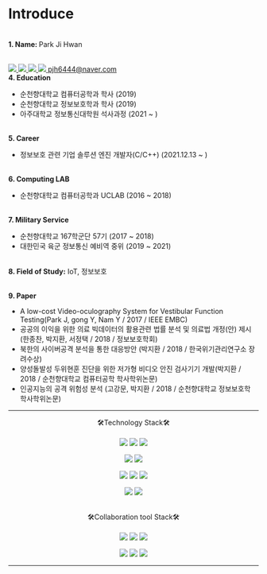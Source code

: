 <!---
![img](https://user-images.githubusercontent.com/38850652/150465280-b7dffa39-78ed-4ae0-ab19-349a6d7e5eed.jpg)
--->
<h1>Introduce</h1>


<br><b>1. Name: </b>Park Ji Hwan<br>

<br> <a href="https://developerjaypark.tistory.com/" target='_blank'><img src="https://img.shields.io/badge/Blog-FF5722?style=for-the-badge&logo=blogger&logoColor=white"> </a><a href="https://github.com/greatPark96" target='_blank'><img src="https://img.shields.io/badge/Github-181717?style=for-the-badge&logo=github&logoColor=white"> </a> <a href="mailto:park_jh6444@naver.com" target='_blank'><img src="https://img.shields.io/badge/EMAIL-EA4335?style=for-the-badge&logo=gmail&logoColor=white"> </a> <a href="@pjh6444" target='_blank'><img src="https://img.shields.io/badge/kakao-FFCD00?style=for-the-badge&logo=kakaotalk&logoColor=white"> </a>
pjh6444@naver.com
<br><b>4. Education</b>
- 순천향대학교 컴퓨터공학과 학사 (2019)
- 순천향대학교 정보보호학과 학사 (2019)
- 아주대학교 정보통신대학원 석사과정 (2021 ~ )<br>

<br><b>5. Career</b>
- 정보보호 관련 기업 솔루션 엔진 개발자(C/C++) (2021.12.13 ~ )

<br><b>6. Computing LAB</b>
- 순천향대학교 컴퓨터공학과 UCLAB (2016 ~ 2018)

<br><b>7. Military Service</b>
- 순천향대학교 167학군단 57기 (2017 ~ 2018)
- 대한민국 육군 정보통신 예비역 중위 (2019 ~ 2021)

<br><b>8. Field of Study:</b> IoT, 정보보호

<br><b>9. Paper</b>
- A low-cost Video-oculography System for Vestibular Function Testing(Park J, gong Y, Nam Y / 2017 / IEEE EMBC)
- 공공의 이익을 위한 의료 빅데이터의 활용관련 법률 분석 및 의료법 개정(안) 제시 (한종찬, 박지환, 서정택 / 2018 / 정보보호학회)
- 북한의 사이버공격 분석을 통한 대응방안 (박지환 / 2018 / 한국위기관리연구소 장려수상)
- 양성돌발성 두위현훈 진단을 위한 저가형 비디오 안진 검사기기 개발(박지환 / 2018 / 순천향대학교 컴퓨터공학 학사학위논문)
- 인공지능의 공격 위험성 분석 (고강문, 박지환 / 2018 / 순천향대학교 정보보호학 학사학위논문)

<!---
<a href="버튼을 눌렀을 때 이동할 링크" target="_blank"><img src="https://img.shields.io/badge/뱃지레이블-배경색?style=뱃지모양&logo=로고&logoColor=A8B9CC"/></a>
--->
<hr/>
<div align="center">
🛠Technology Stack🛠
</br></br>
<img src="https://img.shields.io/badge/C-00599C?style=for-the-badge&logo=c%2B%2B&logoColor=white"> <img src="https://img.shields.io/badge/C++-00599C?style=for-the-badge&logo=c%2B%2B&logoColor=white"> <img src="https://img.shields.io/badge/Python-3776AB?style=for-the-badge&logo=python&logoColor=white"> 

<img src="https://img.shields.io/badge/html5-E34F26?style=for-the-badge&logo=html5&logoColor=white"> <img src="https://img.shields.io/badge/php-777BB4?style=for-the-badge&logo=php&logoColor=white">

<img src="https://img.shields.io/badge/Linux OS-FCC624?style=for-the-badge&logo=linux&logoColor=white"> <img src="https://img.shields.io/badge/Windows OS-0078D6?style=for-the-badge&logo=windows&logoColor=white"> <img src="https://img.shields.io/badge/Mac OS-000000?style=for-the-badge&logo=macos&logoColor=white">
 
 
<img src="https://img.shields.io/badge/Arduino-00979D?style=for-the-badge&logo=arduino&logoColor=white"> <img src="https://img.shields.io/badge/Raspberry Pi-A22846?style=for-the-badge&logo=Raspberrypi&logoColor=white">

</br>
🛠Collaboration tool Stack🛠
</br></br>
<img src="https://img.shields.io/badge/Git-F05032?style=for-the-badge&logo=git&logoColor=white"> <img src="https://img.shields.io/badge/Github-181717?style=for-the-badge&logo=github&logoColor=white"> <img src="https://img.shields.io/badge/Gitlab-FCA121?style=for-the-badge&logo=gitlab&logoColor=white">

<img src="https://img.shields.io/badge/Slack-4A154B?style=for-the-badge&logo=slack&logoColor=white"> <img src="https://img.shields.io/badge/Jira-0052CC?style=for-the-badge&logo=jira&logoColor=white"> <img src="https://img.shields.io/badge/Confluence-172B4D?style=for-the-badge&logo=Confluence&logoColor=white"> 

</div>

<!---
- 👋 Hi, I’m @GreatPark96
- 👀 I’m interested in ...
- 🌱 I’m currently learning ...
- 💞️ I’m looking to collaborate on ...
- 📫 How to reach me ...
--->
<!---
GreatPark96/GreatPark96 is a ✨ special ✨ repository because its `README.md` (this file) appears on your GitHub profile.
You can click the Preview link to take a look at your changes.
--->

<hr/>
<!---
https://simpleicons.org/?q=sass
--->
